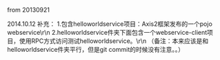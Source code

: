 from 20130921

2014.10.12 补充：
1.包含helloworldservice项目：Axis2框架发布的一个pojo webservice\r\n
2.helloworldservice件夹下面包含一个webservice-client项目，使用RPC方式访问测试helloworldservice。\r\n
（备注：本来应该是和helloworldservice件夹平行，但是git commit的时候没有注意。。）
